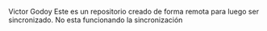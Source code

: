 Victor Godoy
Este es un repositorio creado de forma remota para luego ser sincronizado. No esta funcionando la sincronización


